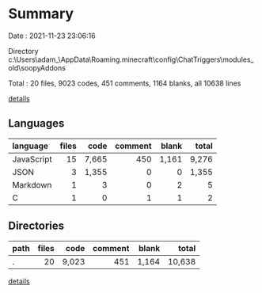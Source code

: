 # Summary

Date : 2021-11-23 23:06:16

Directory c:\Users\adam_\AppData\Roaming\.minecraft\config\ChatTriggers\modules_old\soopyAddons

Total : 20 files,  9023 codes, 451 comments, 1164 blanks, all 10638 lines

[details](details.md)

## Languages
| language | files | code | comment | blank | total |
| :--- | ---: | ---: | ---: | ---: | ---: |
| JavaScript | 15 | 7,665 | 450 | 1,161 | 9,276 |
| JSON | 3 | 1,355 | 0 | 0 | 1,355 |
| Markdown | 1 | 3 | 0 | 2 | 5 |
| C | 1 | 0 | 1 | 1 | 2 |

## Directories
| path | files | code | comment | blank | total |
| :--- | ---: | ---: | ---: | ---: | ---: |
| . | 20 | 9,023 | 451 | 1,164 | 10,638 |

[details](details.md)